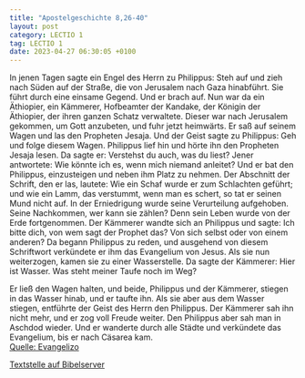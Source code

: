 ```yaml
---
title: "Apostelgeschichte 8,26-40"
layout: post
category: LECTIO 1
tag: LECTIO 1
date: 2023-04-27 06:30:05 +0100
---
```

In jenen Tagen sagte ein Engel des Herrn zu Philippus: Steh auf und zieh nach Süden auf der Straße, die von Jerusalem nach Gaza hinabführt. Sie führt durch eine einsame Gegend.
Und er brach auf. Nun war da ein Äthiopier, ein Kämmerer, Hofbeamter der Kandake, der Königin der Äthiopier, der ihren ganzen Schatz verwaltete.<!--more--> Dieser war nach Jerusalem gekommen, um Gott anzubeten,
und fuhr jetzt heimwärts. Er saß auf seinem Wagen und las den Propheten Jesaja.
Und der Geist sagte zu Philippus: Geh und folge diesem Wagen.
Philippus lief hin und hörte ihn den Propheten Jesaja lesen. Da sagte er: Verstehst du auch, was du liest?
Jener antwortete: Wie könnte ich es, wenn mich niemand anleitet? Und er bat den Philippus, einzusteigen und neben ihm Platz zu nehmen.
Der Abschnitt der Schrift, den er las, lautete: Wie ein Schaf wurde er zum Schlachten geführt; und wie ein Lamm, das verstummt, wenn man es schert, so tat er seinen Mund nicht auf.
In der Erniedrigung wurde seine Verurteilung aufgehoben. Seine Nachkommen, wer kann sie zählen? Denn sein Leben wurde von der Erde fortgenommen.
Der Kämmerer wandte sich an Philippus und sagte: Ich bitte dich, von wem sagt der Prophet das? Von sich selbst oder von einem anderen?
Da begann Philippus zu reden, und ausgehend von diesem Schriftwort verkündete er ihm das Evangelium von Jesus.
Als sie nun weiterzogen, kamen sie zu einer Wasserstelle. Da sagte der Kämmerer: Hier ist Wasser. Was steht meiner Taufe noch im Weg?

Er ließ den Wagen halten, und beide, Philippus und der Kämmerer, stiegen in das Wasser hinab, und er taufte ihn.
Als sie aber aus dem Wasser stiegen, entführte der Geist des Herrn den Philippus. Der Kämmerer sah ihn nicht mehr, und er zog voll Freude weiter.
Den Philippus aber sah man in Aschdod wieder. Und er wanderte durch alle Städte und verkündete das Evangelium, bis er nach Cäsarea kam.<br>
[Quelle: Evangelizo](https://evangeliumtagfuertag.org/DE/gospel)

[Textstelle auf Bibelserver](https://www.bibleserver.com/EU/Apostelgeschichte8,26-40)
